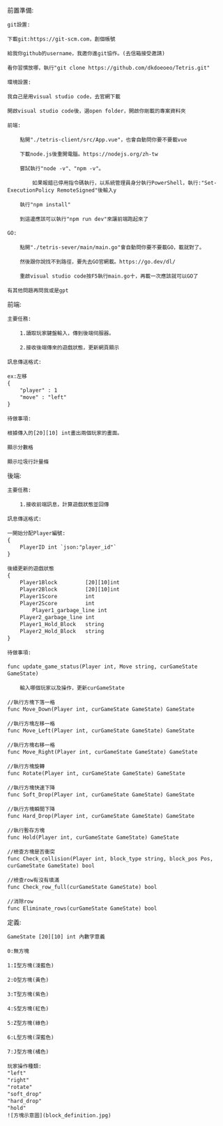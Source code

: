 前置準備:

    git設置:
        
	下載git:https://git-scm.com，創個帳號

	給我你github的username，我邀你進git協作。(去信箱接受邀請)

	看你習慣放哪，執行"git clone https://github.com/dkdoeoeo/Tetris.git"
    
    環境設置:

	我自己是用visual studio code，去官網下載

	開啟visual studio code後，選open folder，開啟你剛載的專案資料夾

	前端:

	    點開"./tetris-client/src/App.vue"，也會自動問你要不要載vue

	    下載node.js後重開電腦。https://nodejs.org/zh-tw

	    嘗試執行"node -v"、"npm -v"。
	    
    	    如果報錯已停用指令碼執行，以系統管理員身分執行PowerShell，執行:"Set-ExecutionPolicy RemoteSigned"後輸入y

	    執行"npm install"

	    到這邊應該可以執行"npm run dev"來讓前端跑起來了
	
	GO:

   	    點開"./tetris-sever/main/main.go"會自動問你要不要載GO，載就對了。
	
	    然後跟你說找不到路徑，要先去GO官網載。https://go.dev/dl/

	    重啟visual studio code按F5執行main.go十，再載一次應該就可以GO了

	有其他問題再問我或是gpt


前端:

    主要任務:
    
        1.讀取玩家鍵盤輸入，傳到後端伺服器。

        2.接收後端傳來的遊戲狀態，更新網頁顯示

    訊息傳送格式:

	ex:左移
 	{
	    "player" : 1
	    "move" : "left"
	}

    待做事項:

	根據傳入的[20][10] int畫出兩個玩家的畫面。
	
	顯示分數格

	顯示垃圾行計量條
後端:

    主要任務:
    
        1.接收前端訊息，計算遊戲狀態並回傳

    訊息傳送格式:

	一開始分配Player編號:
	{
	    PlayerID int `json:"player_id"`
	}
	
	後續更新的遊戲狀態
	{
	    Player1Block         [20][10]int
	    Player2Block         [20][10]int
	    Player1Score         int
	    Player2Score         int
    	    Player1_garbage_line int
	    Player2_garbage_line int
	    Player1_Hold_Block   string
	    Player2_Hold_Block   string
	}

    待做事項:

	func update_game_status(Player int, Move string, curGameState GameState)
	
	    輸入哪個玩家以及操作，更新curGameState

	//執行方塊下落一格
	func Move_Down(Player int, curGameState GameState) GameState 

	//執行方塊左移一格
	func Move_Left(Player int, curGameState GameState) GameState

	//執行方塊右移一格
	func Move_Right(Player int, curGameState GameState) GameState 

	//執行方塊旋轉
	func Rotate(Player int, curGameState GameState) GameState 

	//執行方塊快速下降
	func Soft_Drop(Player int, curGameState GameState) GameState 

	//執行方塊瞬間下降
	func Hard_Drop(Player int, curGameState GameState) GameState 

	//執行暫存方塊
	func Hold(Player int, curGameState GameState) GameState 

	//檢查方塊是否衝突
	func Check_collision(Player int, block_type string, block_pos Pos, curGameState GameState) bool 

	//檢查row有沒有填滿
	func Check_row_full(curGameState GameState) bool 

	//消除row
	func Eliminate_rows(curGameState GameState) bool 

定義:

    GameState [20][10] int 內數字意義

    0:無方塊

    1:I型方塊(淺藍色)

    2:O型方塊(黃色)

    3:T型方塊(紫色)

    4:S型方塊(紅色)

    5:Z型方塊(綠色)

    6:L型方塊(深藍色)

    7:J型方塊(橘色)

    玩家操作種類:
	"left"
	"right"
	"rotate"
	"soft_drop"
	"hard_drop"
	"hold"
    ![方塊示意圖](block_definition.jpg)
